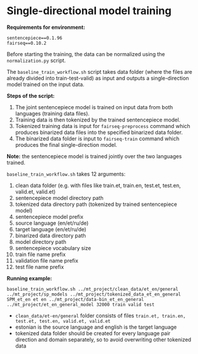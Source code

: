 # Single-directional model training

**Requirements for environment:**
```
sentencepiece==0.1.96
fairseq==0.10.2
```

Before starting the training, the data can be normalized using the `normalization.py` script.

The `baseline_train_workflow.sh` script takes data folder (where the files are already divided into train-test-valid) as input and outputs a single-direction model trained on the input data.

**Steps of the script:**

1. The joint sentencepiece model is trained on input data from both languages (training data files).
2. Training data is then tokenized by the trained sentencepiece model.
3. Tokenized training data is input for `fairseq-preprocess` command which produces binarized data files into the specified binarized data folder.
4. The binarized data folder is input to `fairseq-train` command which produces the final single-direction model.

**Note:** the sentencepiece model is trained jointly over the two languages trained.

`baseline_train_workflow.sh` takes 12 arguments:

1. clean data folder (e.g. with files like train.et, train.en, test.et, test.en, valid.et, valid.et)
2. sentencepiece model directory path
3. tokenized data directory path (tokenized by trained sentencepiece model)
4. sentencepiece model prefix
5. source language (en/et/ru/de)
6. target language (en/et/ru/de)
7. binarized data directory path
8. model directory path
9. sentencepiece vocabulary size
10. train file name prefix
11. validation file name prefix
12. test file name prefix

**Running example:**

```
baseline_train_workflow.sh ../mt_project/clean_data/et_en/general ../mt_project/sp_models ../mt_project/tokenized_data_et_en_general SPM_et_en et en ../mt_project/data-bin_et_en_general ../mt_project/et_en_general_model 32000 train valid test
```

* `clean_data/et-en/general` folder consists of files `train.et, train.en, test.et, test.en, valid.et, valid.et`
* estonian is the source language and english is the target language
* tokenized data folder should be created for every language pair direction and domain separately, so to avoid overwriting other tokenized data

